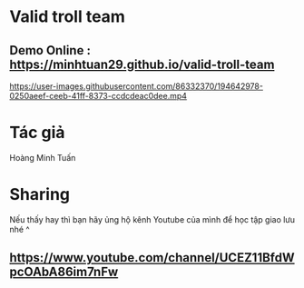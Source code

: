# Valid troll team
## Demo Online : https://minhtuan29.github.io/valid-troll-team  
  

https://user-images.githubusercontent.com/86332370/194642978-0250aeef-ceeb-41ff-8373-ccdcdeac0dee.mp4


# Tác giả
Hoàng Minh Tuấn
# Sharing
Nếu thấy hay thì bạn hãy ủng hộ kênh Youtube của mình để học tập giao lưu nhé ^  
## https://www.youtube.com/channel/UCEZ11BfdWpcOAbA86im7nFw 
